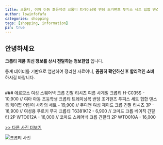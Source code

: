 ```yaml
---
title: 크롭티, 여아 아동 초등학생 크롭티 트레이닝복 밴딩 조거팬츠 투피스 세트 힙합 댄스복 케이팝 어린이 사하의 세트
author: lowinfofafa
categories: shopping
tags: [shopping, information]
pin: true
---
```


## 안녕하세요

**크롭티 제품 최신 정보를 상시 전달하는 정보한입** 입니다.

통계 데이터를 기반으로 엄선하여 정리한 자료이니, **꼼꼼히 확인하신 후 합리적인 소비**하시길 바랍니다.

<br >
### 에르모소 여성 스퀘어넥 크롭 긴팔 티셔츠 여름 사계절 크롭티 H-C035S - 10,900 // 여아 아동 초등학생 크롭티 트레이닝복 밴딩 조거팬츠 투피스 세트 힙합 댄스복 케이팝 어린이 사하의 세트 - 19,900 // 주디앤 여성 제이드 크롭 긴팔 티셔츠 3P - 18,900 // 여성용 쿠로키 무지 크롭티 T6381K12 - 6,900 // 코마드 크롭 베이직 긴팔티 2P WTO012A - 16,000 // 코마드 스퀘어넥 크롭 긴팔티 2P WTO010A - 16,000

[>> 다른 사진 더보기](https://chengsprint.mycafe24.com/2040%eb%8c%80-%ec%97%ac%ec%9e%90-%eb%82%a8%ec%9e%90%ea%b0%80-%ea%b2%80%ec%83%89-%eb%a7%8e%ec%9d%b4-%ed%95%98%eb%8a%94-%ed%81%ac%eb%a1%ad%ed%8b%b0-%eb%b2%a0%ec%8a%a4%ed%8a%b8-10-%ec%b6%94%ec%b2%9c/)

![크롭티 사진](https://thumbnail10.coupangcdn.com/thumbnails/remote/230x230ex/image/retail/images/7956118978889985-53ec54a0-55f2-4785-a19e-20bf75947c9d.jpg)
                                